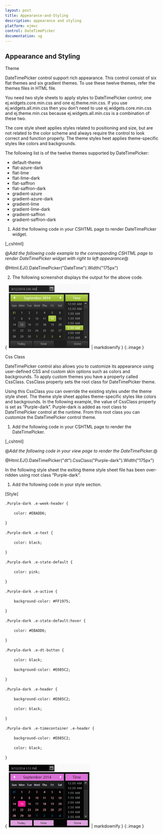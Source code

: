 ```yaml
---
layout: post
title: Appearance-and-Styling
description: appearance and styling
platform: ejmvc
control: DateTimePicker
documentation: ug
---
```


## Appearance and Styling

Theme

DateTimePicker control support rich appearance. This control consist of six flat themes and six gradient themes. To use these twelve themes, refer the themes files in HTML file. 

You need two style sheets to apply styles to DateTimePicker control; one ej.widgets.core.min.css and one ej.theme.min.css. If you use ej.widgets.all.min.css then you don’t need to use ej.widgets.core.min.css and ej.theme.min.css because ej.widgets.all.min.css is a combination of these two.

The core style sheet applies styles related to positioning and size, but are not related to the color scheme and always require the control to look correct and function properly. The theme styles heet applies theme-specific styles like colors and backgrounds.

The following list is of the twelve themes supported by DateTimePicker:

* default-theme
* flat-azure-dark
* flat-lime
* flat-lime-dark
* flat-saffron
* flat-saffron-dark
* gradient-azure
* gradient-azure-dark
* gradient-lime
* gradient-lime-dark
* gradient-saffron
* gradient-saffron-dark



1. Add the following code in your CSHTML page to render DateTimePicker widget. 



[_cshtml]   

@*Add the following code example to the corresponding CSHTML page to render DateTimePicker widget with right to left appearance*@

@Html.EJ().DateTimePicker("DateTime").Width("175px")



2. The following screenshot displays the output for the above code.

{ ![](Appearance-and-Styling_images/Appearance-and-Styling_img1.png) | markdownify }
{:.image }


Css Class

DateTimePicker control also allows you to customize its appearance using user-defined CSS and custom skin options such as colors and backgrounds. To apply custom themes you have a property called CssClass. CssClass property sets the root class for DateTimePicker theme.

Using this CssClass you can override the existing styles under the theme style sheet. The theme style sheet applies theme-specific styles like colors and backgrounds. In the following example, the value of CssClass property is set as “Purple-dark”. Purple-dark is added as root class to DateTimePicker control at the runtime. From this root class you can customize the DateTimePicker control theme.

1. Add the following code in your CSHTML page to render the DateTimePicker.



[_cshtml]

@*Add the following code in your view page to render the DateTimePicker.*@

@Html.EJ().DateTimePicker("dt").CssClass("Purple-dark").Width("175px")



In the following style sheet the exiting theme style sheet file has been over-ridden using root class “Purple-dark”. 

1. Add the following code in your style section.



[Style]

    .Purple-dark .e-week-header {

        color: #EBADD6;

    }

    .Purple-dark .e-text {

        color: black;

    }

    .Purple-dark .e-state-default {

        color: pink;

    }

    .Purple-dark .e-active {

        background-color: #FF1975;

    }

    .Purple-dark .e-state-default:hover {

        color: #EBADD6;

    }

    .Purple-dark .e-dt-button {

        color: black;

        background-color: #E085C2;

    }

    .Purple-dark .e-header {

        background-color: #E085C2;

        color: black;

    }

    .Purple-dark .e-timecontainer .e-header {

        background-color: #E085C2;

        color: black;

    }



{ ![](Appearance-and-Styling_images/Appearance-and-Styling_img2.png) | markdownify }
{:.image }


